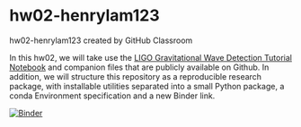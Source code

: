 # hw02-henrylam123
hw02-henrylam123 created by GitHub Classroom

In this hw02, we will take use the [LIGO Gravitational Wave Detection Tutorial Notebook](https://github.com/losc-tutorial/LOSC_Event_tutorial) 
and companion files that are publicly available on Github. In addition, we will structure this repository as a reproducible research package, 
with installable utilities separated into a small Python package, a conda Environment specification and a new Binder link. 

[![Binder](https://mybinder.org/badge_logo.svg)](https://mybinder.org/v2/gh/UCB-stat-159-s23/hw02-henrylam123/HEAD?labpath=LOSC_Event_tutorial.ipynb)

